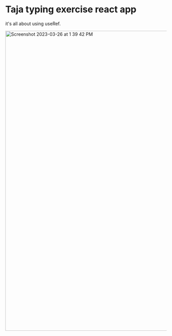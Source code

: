 # Taja typing exercise react app

it's all about using useRef.

<img width="937" alt="Screenshot 2023-03-26 at 1 39 42 PM" src="https://user-images.githubusercontent.com/29338355/227756035-d32afce1-2bfa-46c7-8b37-e15f524e8516.png">
